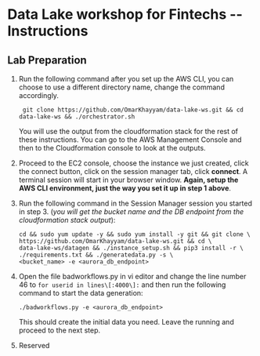 Data Lake workshop for Fintechs -- Instructions
===============================================

Lab Preparation
---------------

1. Run the following command after you set up the AWS CLI, you can choose to 
   use a different directory name, change the command accordingly.

        git clone https://github.com/OmarKhayyam/data-lake-ws.git && cd data-lake-ws && ./orchestrator.sh
   
   You will use the output from the cloudformation stack for the rest of these instructions. 
   You can go to the AWS Management Console and then to the Cloudformation console to look at the outputs.

2.  Proceed to the EC2 console, choose the instance we just created,
    click the connect button, click on the session manager tab, click
    **connect**. A terminal session will start in your browser window.
    **Again, setup the AWS CLI environment, just the way you set it up
    in step 1 above**.

3.  Run the following command in the Session Manager session you started
    in step 3. (*you will get the bucket name and the DB endpoint from
    the cloudformation stack output*):

        cd && sudo yum update -y && sudo yum install -y git && git clone \
        https://github.com/OmarKhayyam/data-lake-ws.git && cd \
        data-lake-ws/datagen && ./instance_setup.sh && pip3 install -r \
        ./requirements.txt && ./generatedata.py -s \
        <bucket_name> -e <aurora_db_endpoint>

4.  Open the file badworkflows.py in vi editor and change the line
    number 46 to `for userid in lines\[:4000\]:` and then run the
    following command to start the data generation:

        ./badworkflows.py -e <aurora_db_endpoint>

    This should create the initial data you need. Leave the running and
    proceed to the next step.

5. Reserved

